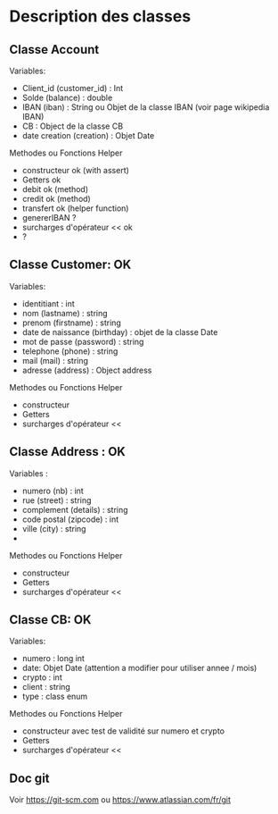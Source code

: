 # Description des classes




## Classe Account

Variables:
* Client_id (customer_id) : Int 
* Solde  (balance) :  double
* IBAN (iban) : String ou Objet de la classe IBAN (voir page wikipedia IBAN)
* CB : Object de la classe CB
* date creation (creation) : Objet Date

Methodes ou Fonctions Helper
* constructeur ok (with assert)
* Getters ok
* debit ok (method)
* credit ok (method)
* transfert ok (helper function)
* genererIBAN ?
* surcharges d'opérateur << ok
* ?

## Classe Customer: OK

Variables:
* identitiant : int
* nom (lastname) : string
* prenom (firstname) : string
* date de naissance (birthday) : objet de la classe Date
* mot de passe (password) : string
* telephone (phone) : string
* mail (mail) : string
* adresse (address) : Object address


Methodes ou Fonctions Helper
* constructeur
* Getters 
* surcharges d'opérateur <<

## Classe Address : OK

Variables :
* numero (nb) : int
* rue (street) : string
* complement (details) : string
* code postal (zipcode) : int
* ville (city) : string
* 


Methodes ou Fonctions Helper
* constructeur
* Getters 
* surcharges d'opérateur <<


## Classe CB: OK
Variables:
* numero : long int
* date: Objet Date (attention a modifier pour utiliser annee / mois)
* crypto : int
* client : string
* type : class enum

Methodes ou Fonctions Helper
* constructeur avec test de validité sur numero et crypto
* Getters 
* surcharges d'opérateur <<

## Doc git
Voir https://git-scm.com ou https://www.atlassian.com/fr/git





